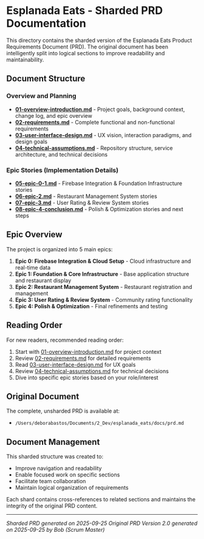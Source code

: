 # Esplanada Eats - Sharded PRD Documentation

This directory contains the sharded version of the Esplanada Eats Product Requirements Document (PRD). The original document has been intelligently split into logical sections to improve readability and maintainability.

## Document Structure

### Overview and Planning
- **[01-overview-introduction.md](./01-overview-introduction.md)** - Project goals, background context, change log, and epic overview
- **[02-requirements.md](./02-requirements.md)** - Complete functional and non-functional requirements
- **[03-user-interface-design.md](./03-user-interface-design.md)** - UX vision, interaction paradigms, and design goals
- **[04-technical-assumptions.md](./04-technical-assumptions.md)** - Repository structure, service architecture, and technical decisions

### Epic Stories (Implementation Details)
- **[05-epic-0-1.md](./05-epic-0-1.md)** - Firebase Integration & Foundation Infrastructure stories
- **[06-epic-2.md](./06-epic-2.md)** - Restaurant Management System stories
- **[07-epic-3.md](./07-epic-3.md)** - User Rating & Review System stories
- **[08-epic-4-conclusion.md](./08-epic-4-conclusion.md)** - Polish & Optimization stories and next steps

## Epic Overview

The project is organized into 5 main epics:

1. **Epic 0: Firebase Integration & Cloud Setup** - Cloud infrastructure and real-time data
2. **Epic 1: Foundation & Core Infrastructure** - Base application structure and restaurant display
3. **Epic 2: Restaurant Management System** - Restaurant registration and management
4. **Epic 3: User Rating & Review System** - Community rating functionality
5. **Epic 4: Polish & Optimization** - Final refinements and testing

## Reading Order

For new readers, recommended reading order:
1. Start with [01-overview-introduction.md](./01-overview-introduction.md) for project context
2. Review [02-requirements.md](./02-requirements.md) for detailed requirements
3. Read [03-user-interface-design.md](./03-user-interface-design.md) for UX goals
4. Review [04-technical-assumptions.md](./04-technical-assumptions.md) for technical decisions
5. Dive into specific epic stories based on your role/interest

## Original Document

The complete, unsharded PRD is available at:
- `/Users/deborabastos/Documents/2_Dev/esplanada_eats/docs/prd.md`

## Document Management

This sharded structure was created to:
- Improve navigation and readability
- Enable focused work on specific sections
- Facilitate team collaboration
- Maintain logical organization of requirements

Each shard contains cross-references to related sections and maintains the integrity of the original PRD content.

---

*Sharded PRD generated on 2025-09-25*
*Original PRD Version 2.0 generated on 2025-09-25 by Bob (Scrum Master)*